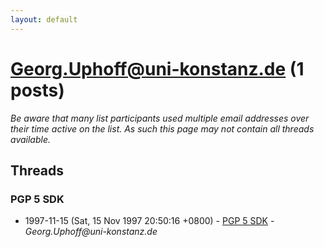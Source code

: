 ```yaml
---
layout: default
---
```


# Georg.Uphoff@uni-konstanz.de (1 posts)

_Be aware that many list participants used multiple email addresses over their time active on the list. As such this page may not contain all threads available._

## Threads

### PGP 5 SDK
+ 1997-11-15 (Sat, 15 Nov 1997 20:50:16 +0800) - [PGP 5 SDK](/archive/1997/11/247ff5f57364676ae66fabcf46935d3dd710941f46c01afeedf021548e462359) - _Georg.Uphoff@uni-konstanz.de_

